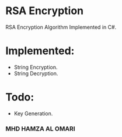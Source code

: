 # RSA Encryption
RSA Encryption Algorithm Implemented in C#.

# Implemented:
- String Encryption.
- String Decryption.
# Todo:
- Key Generation.

### MHD HAMZA AL OMARI
